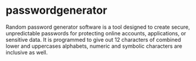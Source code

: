 # passwordgenerator
Random password generator software is a tool designed to create secure, unpredictable passwords for protecting online accounts, applications, or sensitive data. It is programmed to give out 12 characters of combined lower and uppercases alphabets, numeric and symbolic characters are inclusive as well. 
